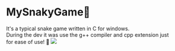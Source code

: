 # MySnakyGame:snake:
It's a typical snake game written in C for windows.<br /> 
During the dev it was use the g++ compiler and cpp extension just <br />
for ease of use! :eyes:
![](https://github.com/Teodoro-lab/MySnakyGame/main/media/snake.gif)
